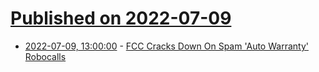# [Published on 2022-07-09](index.md)

* [2022-07-09, 13:00:00](https://it.slashdot.org/story/22/07/09/044213/fcc-cracks-down-on-spam-auto-warranty-robocalls?utm_source=rss1.0mainlinkanon&utm_medium=feed) - [FCC Cracks Down On Spam 'Auto Warranty' Robocalls](https://it.slashdot.org/story/22/07/09/044213/fcc-cracks-down-on-spam-auto-warranty-robocalls?utm_source=rss1.0mainlinkanon&utm_medium=feed)
